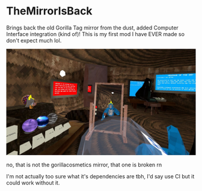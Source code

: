 # TheMirrorIsBack
Brings back the old Gorilla Tag mirror from the dust, added Computer Interface integration (kind of)!
This is my first mod I have EVER made so don't expect much lol.

![example image](https://github.com/codey-games/TheMirrorIsBack/blob/master/2.jpeg?raw=true)

no, that is not the gorillacosmetics mirror, that one is broken rn

I'm not actually too sure what it's dependencies are tbh, I'd say use CI but it could work without it.
